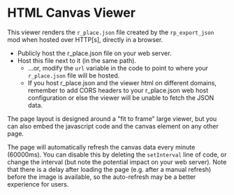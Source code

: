 # HTML Canvas Viewer

This viewer renders the `r_place.json` file created by the `rp_export_json` mod when
hosted over HTTP[s], directly in a browser.

- Publicly host the r_place.json file on your web server.
- Host this file next to it (in the same path).
	- ...or, modify the `url` variable in the code to point to where your
	  `r_place.json` file will be hosted.
	- If you host r_place.json and the viewer html on different domains,
	  remember to add CORS headers to your r_place.json web host configuration
	  or else the viewer will be unable to fetch the JSON data.

The page layout is designed around a "fit to frame" large viewer, but you can also
embed the javascript code and the canvas element on any other page.

The page will automatically refresh the canvas data every minute (60000ms).  You can
disable this by deleting the `setInterval` line of code, or change the interval (but
note the potential impact on your web server).  Note that there is a delay after
loading the page (e.g. after a manual refresh) before the image is available, so the
auto-refresh may be a better experience for users.
